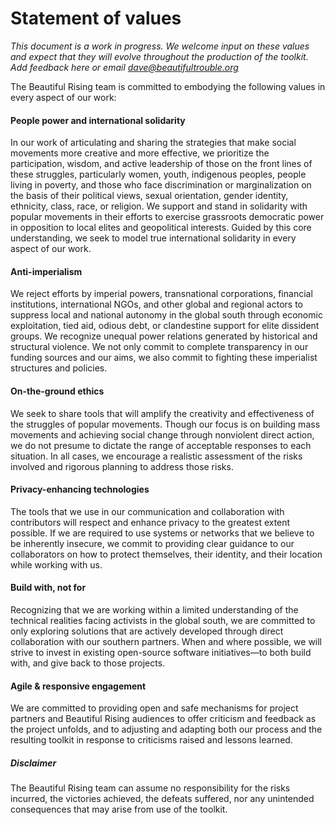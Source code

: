 # Statement of values

*This document is a work in progress. We welcome input on these values and expect that they will evolve throughout the production of the toolkit. Add feedback here or email dave@beautifultrouble.org*

The Beautiful Rising team is committed to embodying the following values in every aspect of our work:

#### People power and international solidarity 
In our work of articulating and sharing the strategies that make social movements more creative and more effective, we prioritize the participation, wisdom, and active leadership of those on the front lines of these struggles, particularly women, youth, indigenous peoples, people living in poverty, and those who face discrimination or marginalization on the basis of their political views, sexual orientation, gender identity, ethnicity, class, race, or religion. We support and stand in solidarity with popular movements in their efforts to exercise grassroots democratic power in opposition to local elites and geopolitical interests. Guided by this core understanding, we seek to model true international solidarity in every aspect of our work.

#### Anti-imperialism
We reject efforts by imperial powers, transnational corporations, financial institutions, international NGOs, and other global and regional actors to suppress local and national autonomy in the global south through economic exploitation, tied aid, odious debt, or clandestine support for elite dissident groups. We recognize unequal power relations generated by historical and structural violence. We not only commit to complete transparency in our funding sources and our aims, we also commit to fighting these imperialist structures and policies. 

#### On-the-ground ethics
We seek to share tools that will amplify the creativity and effectiveness of the struggles of popular movements. Though our focus is on building mass movements and achieving social change through nonviolent direct action, we do not presume to dictate the range of acceptable responses to each situation. In all cases, we encourage a realistic assessment of the risks involved and rigorous planning to address those risks. 

#### Privacy-enhancing technologies
The tools that we use in our communication and collaboration with contributors will respect and enhance privacy to the greatest extent possible. If we are required to use systems or networks that we believe to be inherently insecure, we commit to providing clear guidance to our collaborators on how to protect themselves, their identity, and their location while working with us.

#### Build with, not for
Recognizing that we are working within a limited understanding of the technical realities facing activists in the global south, we are committed to only exploring solutions that are actively developed through direct collaboration with our southern partners. When and where possible, we will strive to invest in existing open-source software initiatives—to both build with, and give back to those projects.

#### Agile & responsive engagement
We are committed to providing open and safe mechanisms for project partners and Beautiful Rising audiences to offer criticism and feedback as the project unfolds, and to adjusting and adapting both our process and the resulting toolkit in response to criticisms raised and lessons learned. 

##### Disclaimer
The Beautiful Rising team can assume no responsibility for the risks incurred, the victories achieved, the defeats suffered, nor any unintended consequences that may arise from use of the toolkit.


